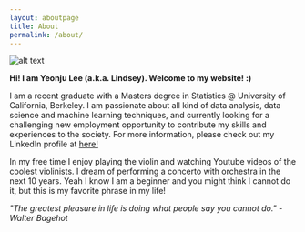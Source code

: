 ```yaml
---
layout: aboutpage
title: About
permalink: /about/
---
```


<!-- profile image -->
![alt text](/images/about.jpg)

**Hi! I am Yeonju Lee (a.k.a. Lindsey). Welcome to my website! :)**

I am a recent graduate with a Masters degree in Statistics @ University of California, Berkeley. I am passionate about all kind of data analysis, data science and machine learning techniques, and currently looking for a challenging new employment opportunity to contribute my skills and experiences to the society. For more information, please check out my LinkedIn profile at [here!](https://www.linkedin.com/in/lindsey-lee-1a9013a7)

In my free time I enjoy playing the violin and watching Youtube videos of the coolest violinists. I dream of performing a concerto with orchestra in the next 10 years. Yeah I know I am a beginner and you might think I cannot do it, but this is my favorite phrase in my life!

*"The greatest pleasure in life is doing what people say you cannot do." - Walter Bagehot*
